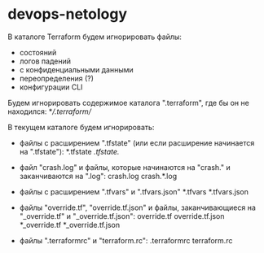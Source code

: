 # devops-netology
В каталоге Terraform будем игнорировать файлы:
- состояний
- логов падений
- с конфиденциальными данными
- переопределения (?)
- конфигурации CLI

Будем игнорировать содержимое каталога ".terraform", где бы он не находился:
**/.terraform/*

В текущем каталоге будем игнорировать:
- файлы с расширением ".tfstate" (или если расширение начинается на ".tfstate"):
*.tfstate
*.tfstate.*

- файл "crash.log" и файлы, которые начинаются на "crash." и заканчиваются на ".log":
crash.log
crash.*.log

- файлы с расширением ".tfvars" и ".tfvars.json"
*.tfvars
*.tfvars.json

- файлы "override.tf", "override.tf.json" и файлы, заканчивающиеся на "_override.tf" и "_override.tf.json":
override.tf
override.tf.json
*_override.tf
*_override.tf.json

- файлы ".terraformrc" и "terraform.rc":
.terraformrc
terraform.rc